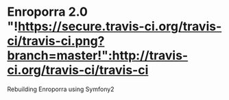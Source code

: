 Enroporra 2.0 "!https://secure.travis-ci.org/travis-ci/travis-ci.png?branch=master!":http://travis-ci.org/travis-ci/travis-ci
=============

Rebuilding Enroporra using Symfony2